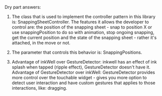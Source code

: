 Dry part answers:
1. The class that is used to implement the controller pattern in this library is: SnappingSheetController.
The features it allows the developer to control are: the position of the snapping sheet - snap to position X or use snappingPosition to do so with animation,
stop ongoing snapping, get the current position and the state of the snapping sheet - rather it's attached, in the move or not.

2. The parameter that controls this behavior is: SnappingPositions.

3. Advantage of inkWell over GestureDetector: inkwell has an effect of ink splash when tapped (ripple effect), GestureDetector doesn't have it.
Advantage of GestureDetector over inkWell: GestureDetector provides more control over the touchable widget -
 gives you more option to detect user interaction and have custom gestures that applies to those interactions, like: dragging.
